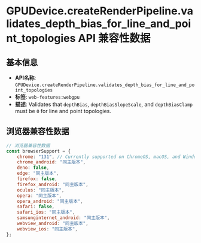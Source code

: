 # GPUDevice.createRenderPipeline.validates_depth_bias_for_line_and_point_topologies API 兼容性数据

## 基本信息

- **API名称**: `GPUDevice.createRenderPipeline.validates_depth_bias_for_line_and_point_topologies`
- **标签**: `web-features:webgpu`
- **描述**: Validates that `depthBias`, `depthBiasSlopeScale`, and `depthBiasClamp` must be `0` for line and point topologies.

## 浏览器兼容性数据

```javascript
// 浏览器兼容性数据
const browserSupport = {
    chrome: "131", // Currently supported on ChromeOS, macOS, and Windows only.,
    chrome_android: "同主版本",
    deno: false,
    edge: "同主版本",
    firefox: false,
    firefox_android: "同主版本",
    oculus: "同主版本",
    opera: "同主版本",
    opera_android: "同主版本",
    safari: false,
    safari_ios: "同主版本",
    samsunginternet_android: "同主版本",
    webview_android: "同主版本",
    webview_ios: "同主版本",
};

```

